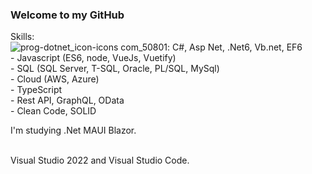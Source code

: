 ### Welcome to my GitHub
Skills: <br />
    ![prog-dotnet_icon-icons com_50801](https://user-images.githubusercontent.com/23399393/160919816-06082275-de14-48bd-8ee8-f8e57d7af3ee.png): C#, Asp Net, .Net6, Vb.net, EF6 <br />
    - Javascript (ES6, node, VueJs, Vuetify) <br />
    - SQL (SQL Server, T-SQL, Oracle, PL/SQL, MySql) <br />
    - Cloud (AWS, Azure) <br />
    - TypeScript <br />
    - Rest API, GraphQL, OData <br />
    - Clean Code, SOLID <br />

I'm studying .Net MAUI Blazor.<br /><br />

Visual Studio 2022 and Visual Studio Code.<br />
